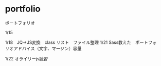 # portfolio
 ポートフォリオ

1/15


1/18　JQ→JS変換　class  リスト　ファイル整理
1/21 Sass教えた　ポートフォリオアドバイス（文字、マージン）容量

1/22 オライリーjs読習
